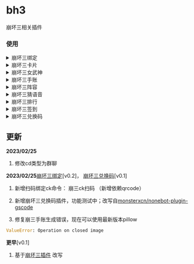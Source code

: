 <!--
 * @Author: MobiusT
 * @Date: 2023-02-25 19:14:10
 * @LastEditors: MobiusT
 * @LastEditTime: 2023-02-26 17:39:56
-->
# bh3

崩坏三相关插件

### 使用

<details>
<summary>崩坏三绑定</summary>
崩坏三绑定[uid][服务器]<br>
崩坏三服务器列表<br>
崩坏三ck[cookie]     # 该绑定请私聊<br>
崩坏三ck同步         # 该命令要求先绑定原神cookie，通过绑定的原神cookie绑定崩三ck   <br>
崩坏三ck扫码         # 使用米游社扫码绑定崩三ck（不可用扫码器）<br>
</details>
<details>
<summary>崩坏三卡片</summary>
崩坏三卡片                #已绑定uid时使用<br>
崩坏三卡片[uid][服务器]    #初次使用命令/查询别的玩家的卡片<br>
崩坏三卡片[uid]           #查询已经绑定过uid的玩家的卡片<br>
崩坏三卡片[@]             #查询at的玩家绑定的角色卡片<br>
崩坏三卡片米游社/mys/MYS[米游社id] #查询该米游社id的角色卡片<br>
</details>
<details>
<summary>崩坏三女武神</summary>
崩坏三女武神                #已绑定uid时使用<br>
崩坏三女武神[uid][服务器]    #初次使用命令/查询别的玩家的女武神<br>
崩坏三女武神[uid]           #查询已经绑定过uid的玩家的女武神<br>
崩坏三女武神[@]             #查询at的玩家绑定的角色女武神<br>
崩坏三女武神米游社/mys/MYS[米游社id] #查询该米游社id的角色女武神<br>
</details>
<details>
<summary>崩坏三手账</summary>
崩坏三手账<br>
<br>
***该功能需要绑定cookie<br>
</details>
<details>
<summary>崩坏三阵容</summary>
崩坏三XXX阵容                #已绑定uid时使用<br>
崩坏三XXX阵容[uid][服务器]    #初次使用命令/查询别的玩家的女武神<br>
崩坏三XXX阵容[uid]           #查询已经绑定过uid的玩家的女武神<br>
崩坏三XXX阵容[@]             #查询at的玩家绑定的角色女武神<br>
崩坏三XXX阵容米游社/mys/MYS[米游社id] #查询该米游社id的角色女武神<br>
</details>
<details>
<summary>崩坏三猜语音</summary>
崩坏三猜语音：正常舰桥、战斗等语音<br>
崩坏三猜语音2/困难：简短的语气或拟声词<br>
崩坏三猜语音答案<br>
崩坏三语音[name]：随机发送指定女武神一段语音<br>
崩坏三语音列表[name]：查看指定女武神所有语音<br>
崩坏三语音[name][id]：发送指定女武神的指定语音<br>
<br>
***该功能需要额外语音素材，请超级用户按需根据bh3/guess_voice/readme.md获取免费素材<br>
</details>
<details>
<summary>崩坏三排行</summary>
崩坏三战场排行<br>
崩坏三深渊排行[全部/all] [服务器] [@] #可选参数：[全部/all]全部排行  [服务器]对应服务器的排行  [@]at的人绑定的角色所在服务器<br>
崩坏三战场排行更新<br>
崩坏三深渊排行更新<br>
</details>
<details>
<summary>崩坏三签到</summary>
崩坏三签到       #签到并开启自动签到<br>
崩坏三签到关闭   #关闭自动签到<br>
<br>
***该功能需要绑定cookie<br>
</details>
<details>
<summary>崩坏三兑换码</summary>
[崩坏三]兑换码<br>
</details>

## 更新

**2023/02/25**

1. 修改cd类型为群聊

**2023/02/25**[崩坏三绑定](https://github.com/MobiusT/zhenxun_extensive_plugin_mobius/tree/main/bh3/bind_bh3)[v0.2]， [崩坏三兑换码](https://github.com/MobiusT/zhenxun_extensive_plugin_mobius/tree/main/bh3/code_bh3)[v0.1]

1. 新增扫码绑定ck命令： 崩三ck扫码 （新增依赖qrcode）

2. 新增崩坏三兑换码插件，功能测试中；改写自[monsterxcn/nonebot-plugin-gscode](https://github.com/monsterxcn/nonebot-plugin-gscode/tree/main/nonebot_plugin_gscode)

3. 修复崩三手账生成错误，现在可以使用最新版本pillow
```python
ValueError: Operation on closed image
```

**更早**[v0.1]

1. 基于[崩坏三插件](https://github.com/chingkingm/honkai_mys) 改写

